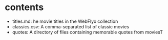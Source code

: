 # contents

* titles.md: he movie titles in the WebFlyx collection
* classics.csv: A comma-separated list of classic movies
* quotes: A directory of files containing memorable quotes from moviesT
